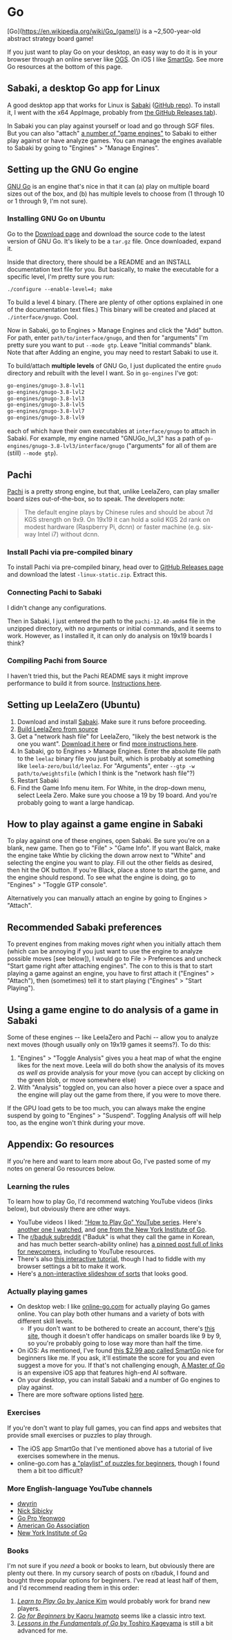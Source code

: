 # Go

[Go](https://en.wikipedia.org/wiki/Go_(game)\) is a ~2,500-year-old abstract strategy board game! 

If you just want to play Go on your desktop, an easy way to do it is in your browser through an online server like [OGS](https://online-go.com/). On iOS I like [SmartGo](https://apps.apple.com/us/app/smartgo-player/id314506629). See more Go resources at the bottom of this page.

## Sabaki, a desktop Go app for Linux

A good desktop app that works for Linux is [Sabaki](https://sabaki.yichuanshen.de/) ([GitHub repo](https://github.com/SabakiHQ/Sabaki)). To install it, I went with the x64 AppImage, probably from [the GitHub Releases tab](https://github.com/SabakiHQ/Sabaki/releases)).

In Sabaki you can play against yourself or load and go through SGF files. But you can also "attach" [a number of "game engines"](https://github.com/SabakiHQ/Sabaki/blob/master/docs/guides/engines.md) to Sabaki to either play against or have analyze games. You can manage the engines available to Sabaki by going to "Engines" > "Manage Engines". 

## Setting up the GNU Go engine

[GNU Go](https://www.gnu.org/software/gnugo/gnugo.html) is an engine that's nice in that it can (a) play on multiple board sizes out of the box, and (b) has multiple levels to choose from (1 through 10 or 1 through 9, I'm not sure).

### Installing GNU Go on Ubuntu

Go to the [Download page](https://www.gnu.org/software/gnugo/download.html) and download the source code to the latest version of GNU Go. It's likely to be a `tar.gz` file. Once downloaded, expand it. 

Inside that directory, there should be a README and an INSTALL documentation text file for you. But basically, to make the executable for a specific level, I'm pretty sure you run:

```
./configure --enable-level=4; make
```

To build a level 4 binary. (There are plenty of other options explained in one of the documentation text files.) This binary will be created and placed at `./interface/gnugo`. Cool. 

Now in Sabaki, go to Engines > Manage Engines and click the "Add" button. For path, enter `path/to/interface/gnugo`, and then for "arguments" I'm pretty sure you want to put `--mode gtp`. Leave "Initial commands" blank. Note that after Adding an engine, you may need to restart Sabaki to use it.

To build/attach **multiple levels** of GNU Go, I just duplicated the entire `gnudo` directory and rebuilt with the level I want. So in `go-engines` I've got:

```txt
go-engines/gnugo-3.8-lvl1
go-engines/gnugo-3.8-lvl2
go-engines/gnugo-3.8-lvl3
go-engines/gnugo-3.8-lvl5
go-engines/gnugo-3.8-lvl7
go-engines/gnugo-3.8-lvl9
```

each of which have their own executables at `interface/gnugo` to attach in Sabaki. For example, my engine named "GNUGo_lvl_3" has a path of `go-engines/gnugo-3.8-lvl3/interface/gnugo` ("arguments" for all of them are (still) `--mode gtp`).

## Pachi

[Pachi](https://github.com/pasky/pachi) is a pretty strong engine, but that, unlike LeelaZero, can play smaller board sizes out-of-the-box, so to speak. The developers note:

> The default engine plays by Chinese rules and should be about 7d KGS strength on 9x9. On 19x19 it can hold a solid KGS 2d rank on modest hardware (Raspberry Pi, dcnn) or faster machine (e.g. six-way Intel i7) without dcnn.

### Install Pachi via pre-compiled binary
To install Pachi via pre-compiled binary, head over to [GitHub Releases page](https://github.com/pasky/pachi/releases) and download the latest `-linux-static.zip`. Extract this. 

### Connecting Pachi to Sabaki

I didn't change any configurations. 

Then in Sabaki, I just entered the path to the `pachi-12.40-amd64` file in the unzipped directory, with no arguments or initial commands, and it seems to work. However, as I installed it, it can only do analysis on 19x19 boards I think?

### Compiling Pachi from Source

I haven't tried this, but the Pachi README says it might improve performance to build it from source. [Instructions here](https://launchpad.net/~lemonsqueeze/+archive/ubuntu/pachi).

## Setting up LeelaZero (Ubuntu)

1. Download and install [Sabaki](https://github.com/SabakiHQ/Sabaki/). Make sure it runs before proceeding.
2. [Build LeelaZero from source](https://github.com/leela-zero/leela-zero#example-of-compiling---ubuntu--similar)
3. Get a "network hash file" for LeelaZero, "likely the best network is the one you want". [Download it here](http://zero.sjeng.org/best-network) or find [more instructions here](https://github.com/SabakiHQ/Sabaki/blob/master/docs/guides/engines.md).
4. In Sabaki, go to Engines > Manage Engines. Enter the absolute file path to the `leelaz` binary file you just built, which is probably at something like `leela-zero/build/leelaz`. For "Arguments", enter `--gtp -w path/to/weightsfile` (which I think is the "network hash file"?)
5. Restart Sabaki 
6. Find the Game Info menu item. For White, in the drop-down menu, select Leela Zero. Make sure you choose a 19 by 19 board. And you're probably going to want a large handicap.

## How to play against a game engine in Sabaki

To play against one of these engines, open Sabaki. Be sure you're on a blank, new game. Then go to "File" > "Game Info". If you want Balck, make the engine take Whtie by clicking the down arrow next to "White" and selecting the engine you want to play. Fill out the other fields as desired, then hit the OK button. If you're Black, place a stone to start the game, and the engine should respond. To see what the engine is doing, go to "Engines" > "Toggle GTP console".

Alternatively you can manually attach an engine by going to Engines > "Attach". 

## Recommended Sabaki preferences

To prevent engines from making moves _right_ when you initially attach them (which can be annoying if you just want to use the engine to analyze possible moves [see below]), I would go to File > Preferences and uncheck "Start game right after attaching engines". The con to this is that to start playing a game against an engine, you have to first attach it ("Engines" > "Attach"), then (sometimes) tell it to start playing ("Engines" > "Start Playing").

## Using a game engine to do analysis of a game in Sabaki

Some of these engines  -- like LeelaZero and Pachi -- allow you to analyze next moves (though usually only on 19x19 games it seems?). To do this:

1. "Engines" > "Toggle Analysis" gives you a heat map of what the engine likes for the next move. Leela will do both show the analysis of its moves _as well as_ provide analysis for your move (you can accept by clicking on the green blob, or move somewhere else)
2. With "Analysis" toggled on, you can also hover a piece over a space and the engine will play out the game from there, if you were to move there.

If the GPU load gets to be too much, you can always make the engine suspend by going to "Engines" > "Suspend". Toggling Analysis off will help too, as the engine won't think during your move.


## Appendix: Go resources

If you're here and want to learn more about Go, I've pasted some of my notes on general Go resources below.

### Learning the rules

To learn how to play Go, I'd recommend watching YouTube videos (links below), but obviously there are other ways.

- YouTube videos I liked: ["How to Play Go" YouTube series](https://www.youtube.com/watch?v=Vov_keBQOJ8&list=PL5mVjO5OFYSzIlp0aTDsE_1Xsx16AaUej). Here's [another one I watched](https://www.youtube.com/watch?v=xMshtO8h7RU), and [one from the New York Institute of Go](https://www.youtube.com/watch?v=eNpJF0BzUig). 
- The [r/baduk subreddit](https://www.reddit.com/r/baduk) ("Baduk" is what they call the game in Korean, and has much better search-ability online) has [a pinned post full of links for newcomers](https://www.reddit.com/r/baduk/comments/4c8xs5/learning_links_for_newcomers_after_alphago/), including to YouTube resources.
- There's also [this interactive tutorial](http://playgo.to/iwtg/en/), though I had to fiddle with my browser settings a bit to make it work. 
- Here's [a non-interactive slideshow of sorts](http://www.learngo.co.uk/GoTutor/Tutor.php) that looks good.

### Actually playing games

- On desktop web: I like [online-go.com](https://online-go.com/) for actually playing Go games online. You can play both other humans and a variety of bots with different skill levels. 
  - If you don't want to be bothered to create an account, there's [this site](https://www.cosumi.net/en/), though it doesn't offer handicaps on smaller boards like 9 by 9, so you're probably going to lose way more than half the time.
- On iOS: As mentioned, I've found [this $2.99 app called SmartGo](https://apps.apple.com/us/app/smartgo-player/id314506629) nice for beginners like me. If you ask, it'll estimate the score for you and even suggest a move for you. If that's not challenging enough, [A Master of Go](https://new3rs.github.io/a_master_of_go/index.html) is an expensive iOS app that features high-end AI software.
- On your desktop, you can install Sabaki and a number of Go engines to play against.
- There are more software options listed [here](https://www.reddit.com/r/cbaduk/comments/c0o8f1/go_software/).

### Exercises

If you're don't want to play full games, you can find apps and websites that provide small exercises or puzzles to play through. 

- The iOS app SmartGo that I've mentioned above has a tutorial of live exercises somewhere in the menus.
- online-go.com has [a "playlist" of puzzles for beginners](https://online-go.com/puzzle/2625), though I found them a bit too difficult?

### More English-language YouTube channels

- [dwyrin](https://www.youtube.com/channel/UCCYMY6j5mUvPMPzvN5bxuKA)
- [Nick Sibicky](https://www.youtube.com/channel/UC_msctwlIh2cwM8yAtaju1A)
- [Go Pro Yeonwoo](https://www.youtube.com/user/goingceo/videos)
- [American Go Association](https://www.youtube.com/user/USGOWeb/videos)
- [New York Institute of Go](https://www.youtube.com/user/goingceo/videos)

### Books

I'm not sure if you _need_ a book or books to learn, but obviously there are plenty out there. In my cursory search of posts on r/baduk, I found and bought three popular options for beginners. I've read at least half of them, and I'd recommend reading them in this order:

1. [_Learn to Play Go_ by Janice Kim](https://www.amazon.com/gp/product/1453632891/ref=ox_sc_act_title_3?smid=ATVPDKIKX0DER&psc=1) would probably work for brand new players.
2. [_Go for Beginners_ by Kaoru Iwamoto](https://www.amazon.com/gp/product/0394733312/ref=ox_sc_act_title_2?smid=ATVPDKIKX0DER&psc=1) seems like a classic intro text.
3. [_Lessons in the Fundamentals of Go_ by Toshiro Kageyama](https://www.amazon.com/gp/product/4906574289/ref=ppx_yo_dt_b_asin_title_o03_s00?ie=UTF8&psc=1) is still a bit advanced for me.
